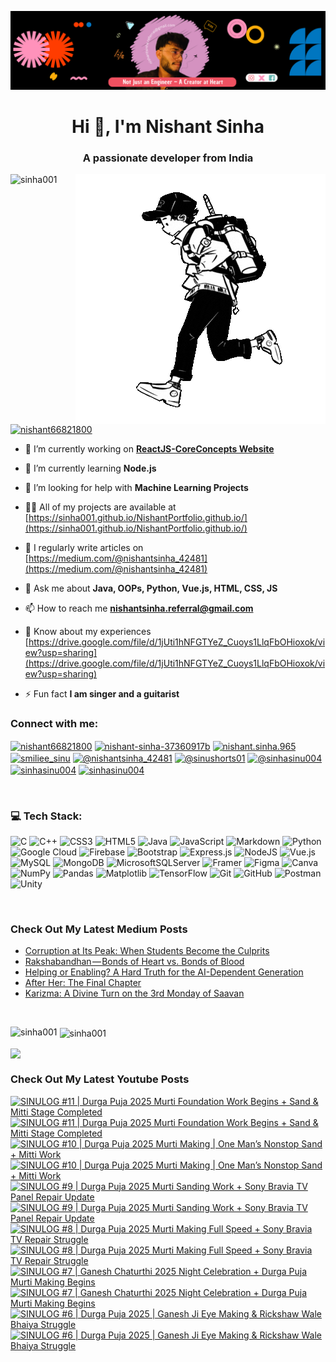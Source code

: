 [![MasterHead](head.png)](https://www.linkedin.com/in/nishant-sinha-37360917b/)


<h1 align="center">Hi 👋, I'm Nishant Sinha</h1>
<h3 align="center">A passionate developer from India</h3>

<img align="right" alt = "Coding" width = "400" src = "runner.gif">

<p align="left"> <img src="https://komarev.com/ghpvc/?username=sinha001&label=Profile%20views&color=0e75b6&style=flat" alt="sinha001" /> </p>


<p align="left"> <a href="https://twitter.com/nishant66821800" target="blank"><img src="https://img.shields.io/twitter/follow/nishant66821800?logo=twitter&style=for-the-badge" alt="nishant66821800" /></a> </p>

- 🔭 I’m currently working on **[ReactJS-CoreConcepts Website](https://github.com/sinha001/ReactJS-CoreConcepts)**

- 🌱 I’m currently learning **Node.js**

- 🤝 I’m looking for help with **Machine Learning Projects**

- 👨‍💻 All of my projects are available at [https://sinha001.github.io/NishantPortfolio.github.io/](https://sinha001.github.io/NishantPortfolio.github.io/)

- 📝 I regularly write articles on [https://medium.com/@nishantsinha_42481](https://medium.com/@nishantsinha_42481)

- 💬 Ask me about **Java, OOPs, Python, Vue.js, HTML, CSS, JS**

- 📫 How to reach me **nishantsinha.referral@gmail.com**

- 📄 Know about my experiences [https://drive.google.com/file/d/1jUti1hNFGTYeZ_Cuoys1LlqFbOHioxok/view?usp=sharing](https://drive.google.com/file/d/1jUti1hNFGTYeZ_Cuoys1LlqFbOHioxok/view?usp=sharing)

- ⚡ Fun fact **I am singer and a guitarist**



<h3 align="left">Connect with me:</h3>
<p align="left">
<a href="https://twitter.com/nishant66821800" target="blank"><img align="center" src="https://raw.githubusercontent.com/rahuldkjain/github-profile-readme-generator/master/src/images/icons/Social/twitter.svg" alt="nishant66821800" height="30" width="40" /></a>
<a href="https://linkedin.com/in/nishant-sinha-37360917b" target="blank"><img align="center" src="https://raw.githubusercontent.com/rahuldkjain/github-profile-readme-generator/master/src/images/icons/Social/linked-in-alt.svg" alt="nishant-sinha-37360917b" height="30" width="40" /></a>
<a href="https://fb.com/nishant.sinha.965" target="blank"><img align="center" src="https://raw.githubusercontent.com/rahuldkjain/github-profile-readme-generator/master/src/images/icons/Social/facebook.svg" alt="nishant.sinha.965" height="30" width="40" /></a>
<a href="https://instagram.com/smiliee_sinu" target="blank"><img align="center" src="https://raw.githubusercontent.com/rahuldkjain/github-profile-readme-generator/master/src/images/icons/Social/instagram.svg" alt="smiliee_sinu" height="30" width="40" /></a>
<a href="https://medium.com/@nishantsinha_42481" target="blank"><img align="center" src="https://raw.githubusercontent.com/rahuldkjain/github-profile-readme-generator/master/src/images/icons/Social/medium.svg" alt="@nishantsinha_42481" height="30" width="40" /></a>
<a href="https://www.youtube.com/@sinushorts01" target="blank"><img align="center" src="https://raw.githubusercontent.com/rahuldkjain/github-profile-readme-generator/master/src/images/icons/Social/youtube.svg" alt="@sinushorts01" height="30" width="40" /></a>
<a href="https://www.hackerrank.com/@sinhasinu004" target="blank"><img align="center" src="https://raw.githubusercontent.com/rahuldkjain/github-profile-readme-generator/master/src/images/icons/Social/hackerrank.svg" alt="@sinhasinu004" height="30" width="40" /></a>
<a href="https://www.leetcode.com/sinhasinu004" target="blank"><img align="center" src="https://raw.githubusercontent.com/rahuldkjain/github-profile-readme-generator/master/src/images/icons/Social/leet-code.svg" alt="sinhasinu004" height="30" width="40" /></a>
<a href="https://auth.geeksforgeeks.org/user/sinhasinu004" target="blank"><img align="center" src="https://raw.githubusercontent.com/rahuldkjain/github-profile-readme-generator/master/src/images/icons/Social/geeks-for-geeks.svg" alt="sinhasinu004" height="30" width="40" /></a>
</p>
<br/>

### 💻 Tech Stack:
![C](https://img.shields.io/badge/c-%2300599C.svg?style=for-the-badge&logo=c&logoColor=white) ![C++](https://img.shields.io/badge/c++-%2300599C.svg?style=for-the-badge&logo=c%2B%2B&logoColor=white) ![CSS3](https://img.shields.io/badge/css3-%231572B6.svg?style=for-the-badge&logo=css3&logoColor=white) ![HTML5](https://img.shields.io/badge/html5-%23E34F26.svg?style=for-the-badge&logo=html5&logoColor=white) ![Java](https://img.shields.io/badge/java-%23ED8B00.svg?style=for-the-badge&logo=openjdk&logoColor=white) ![JavaScript](https://img.shields.io/badge/javascript-%23323330.svg?style=for-the-badge&logo=javascript&logoColor=%23F7DF1E) ![Markdown](https://img.shields.io/badge/markdown-%23000000.svg?style=for-the-badge&logo=markdown&logoColor=white) ![Python](https://img.shields.io/badge/python-3670A0?style=for-the-badge&logo=python&logoColor=ffdd54) ![Google Cloud](https://img.shields.io/badge/GoogleCloud-%234285F4.svg?style=for-the-badge&logo=google-cloud&logoColor=white) ![Firebase](https://img.shields.io/badge/firebase-%23039BE5.svg?style=for-the-badge&logo=firebase) ![Bootstrap](https://img.shields.io/badge/bootstrap-%238511FA.svg?style=for-the-badge&logo=bootstrap&logoColor=white) ![Express.js](https://img.shields.io/badge/express.js-%23404d59.svg?style=for-the-badge&logo=express&logoColor=%2361DAFB) ![NodeJS](https://img.shields.io/badge/node.js-6DA55F?style=for-the-badge&logo=node.js&logoColor=white) ![Vue.js](https://img.shields.io/badge/vue.js-%2335495e.svg?style=for-the-badge&logo=vuedotjs&logoColor=%234FC08D) ![MySQL](https://img.shields.io/badge/mysql-4479A1.svg?style=for-the-badge&logo=mysql&logoColor=white) ![MongoDB](https://img.shields.io/badge/MongoDB-%234ea94b.svg?style=for-the-badge&logo=mongodb&logoColor=white) ![MicrosoftSQLServer](https://img.shields.io/badge/Microsoft%20SQL%20Server-CC2927?style=for-the-badge&logo=microsoft%20sql%20server&logoColor=white) ![Framer](https://img.shields.io/badge/Framer-black?style=for-the-badge&logo=framer&logoColor=blue) ![Figma](https://img.shields.io/badge/figma-%23F24E1E.svg?style=for-the-badge&logo=figma&logoColor=white) ![Canva](https://img.shields.io/badge/Canva-%2300C4CC.svg?style=for-the-badge&logo=Canva&logoColor=white) ![NumPy](https://img.shields.io/badge/numpy-%23013243.svg?style=for-the-badge&logo=numpy&logoColor=white) ![Pandas](https://img.shields.io/badge/pandas-%23150458.svg?style=for-the-badge&logo=pandas&logoColor=white) ![Matplotlib](https://img.shields.io/badge/Matplotlib-%23ffffff.svg?style=for-the-badge&logo=Matplotlib&logoColor=black) ![TensorFlow](https://img.shields.io/badge/TensorFlow-%23FF6F00.svg?style=for-the-badge&logo=TensorFlow&logoColor=white) ![Git](https://img.shields.io/badge/git-%23F05033.svg?style=for-the-badge&logo=git&logoColor=white) ![GitHub](https://img.shields.io/badge/github-%23121011.svg?style=for-the-badge&logo=github&logoColor=white) ![Postman](https://img.shields.io/badge/Postman-FF6C37?style=for-the-badge&logo=postman&logoColor=white) ![Unity](https://img.shields.io/badge/unity-%23000000.svg?style=for-the-badge&logo=unity&logoColor=white)

<br/>

### Check Out My Latest Medium Posts

<!-- BLOG-POST-LIST:START -->
- [Corruption at Its Peak: When Students Become the Culprits](https://medium.com/@nishantsinha_42481/corruption-at-its-peak-when-students-become-the-culprits-185e1fea5d64?source=rss-2def36d1d9b5------2)
- [Rakshabandhan — Bonds of Heart vs. Bonds of Blood](https://medium.com/@nishantsinha_42481/rakshabandhan-bonds-of-heart-vs-bonds-of-blood-99947585358e?source=rss-2def36d1d9b5------2)
- [Helping or Enabling? A Hard Truth for the AI-Dependent Generation](https://medium.com/@nishantsinha_42481/helping-or-enabling-a-hard-truth-for-the-ai-dependent-generation-8185ead2a966?source=rss-2def36d1d9b5------2)
- [After Her: The Final Chapter](https://medium.com/@nishantsinha_42481/after-her-the-final-chapter-2c8705a10f1a?source=rss-2def36d1d9b5------2)
- [Karizma: A Divine Turn on the 3rd Monday of Saavan](https://medium.com/@nishantsinha_42481/karizma-a-divine-turn-on-the-3rd-monday-of-saavan-11395cff7bae?source=rss-2def36d1d9b5------2)
<!-- BLOG-POST-LIST:END -->

<br/>

<p><img align="left" src="https://github-readme-stats.vercel.app/api/top-langs?username=sinha001&show_icons=true&theme=dark&locale=en&layout=compact" alt="sinha001" /></p>

<p>&nbsp;<img align="center" src="https://github-readme-stats.vercel.app/api?username=sinha001&show_icons=true&theme=dracula&locale=en" alt="sinha001" /></p>

<p><img align="center" src="https://github-readme-streak-stats.herokuapp.com/?user=sinha001&theme=dark&hide_border=false" /></p>

### Check Out My Latest Youtube Posts

<!-- BEGIN YOUTUBE-CARDS -->
[![SINULOG #11 | Durga Puja 2025 Murti Foundation Work Begins + Sand & Mitti Stage Completed](https://ytcards.demolab.com/?id=BFMdFuNLuZk&title=SINULOG+%2311+%7C+Durga+Puja+2025+Murti+Foundation+Work+Begins+%2B+Sand+%26+Mitti+Stage+Completed&lang=en&timestamp=1757097005&background_color=%230d1117&title_color=%23ffffff&stats_color=%23dedede&max_title_lines=2&width=250&border_radius=5&duration=363 "SINULOG #11 | Durga Puja 2025 Murti Foundation Work Begins + Sand & Mitti Stage Completed")](https://www.youtube.com/watch?v=BFMdFuNLuZk#gh-dark-mode-only)[![SINULOG #11 | Durga Puja 2025 Murti Foundation Work Begins + Sand & Mitti Stage Completed](https://ytcards.demolab.com/?id=BFMdFuNLuZk&title=SINULOG+%2311+%7C+Durga+Puja+2025+Murti+Foundation+Work+Begins+%2B+Sand+%26+Mitti+Stage+Completed&lang=en&timestamp=1757097005&background_color=%23ffffff&title_color=%2324292f&stats_color=%2357606a&max_title_lines=2&width=250&border_radius=5&duration=363 "SINULOG #11 | Durga Puja 2025 Murti Foundation Work Begins + Sand & Mitti Stage Completed")](https://www.youtube.com/watch?v=BFMdFuNLuZk#gh-light-mode-only)
[![SINULOG #10 | Durga Puja 2025 Murti Making | One Man’s Nonstop Sand + Mitti Work](https://ytcards.demolab.com/?id=NMhLadY-Hpk&title=SINULOG+%2310+%7C+Durga+Puja+2025+Murti+Making+%7C+One+Man%E2%80%99s+Nonstop+Sand+%2B+Mitti+Work&lang=en&timestamp=1757010606&background_color=%230d1117&title_color=%23ffffff&stats_color=%23dedede&max_title_lines=2&width=250&border_radius=5&duration=537 "SINULOG #10 | Durga Puja 2025 Murti Making | One Man’s Nonstop Sand + Mitti Work")](https://www.youtube.com/watch?v=NMhLadY-Hpk#gh-dark-mode-only)[![SINULOG #10 | Durga Puja 2025 Murti Making | One Man’s Nonstop Sand + Mitti Work](https://ytcards.demolab.com/?id=NMhLadY-Hpk&title=SINULOG+%2310+%7C+Durga+Puja+2025+Murti+Making+%7C+One+Man%E2%80%99s+Nonstop+Sand+%2B+Mitti+Work&lang=en&timestamp=1757010606&background_color=%23ffffff&title_color=%2324292f&stats_color=%2357606a&max_title_lines=2&width=250&border_radius=5&duration=537 "SINULOG #10 | Durga Puja 2025 Murti Making | One Man’s Nonstop Sand + Mitti Work")](https://www.youtube.com/watch?v=NMhLadY-Hpk#gh-light-mode-only)
[![SINULOG #9 | Durga Puja 2025 Murti Sanding Work + Sony Bravia TV Panel Repair Update](https://ytcards.demolab.com/?id=CnFDjNk0D8E&title=SINULOG+%239+%7C+Durga+Puja+2025+Murti+Sanding+Work+%2B+Sony+Bravia+TV+Panel+Repair+Update&lang=en&timestamp=1756924206&background_color=%230d1117&title_color=%23ffffff&stats_color=%23dedede&max_title_lines=2&width=250&border_radius=5&duration=410 "SINULOG #9 | Durga Puja 2025 Murti Sanding Work + Sony Bravia TV Panel Repair Update")](https://www.youtube.com/watch?v=CnFDjNk0D8E#gh-dark-mode-only)[![SINULOG #9 | Durga Puja 2025 Murti Sanding Work + Sony Bravia TV Panel Repair Update](https://ytcards.demolab.com/?id=CnFDjNk0D8E&title=SINULOG+%239+%7C+Durga+Puja+2025+Murti+Sanding+Work+%2B+Sony+Bravia+TV+Panel+Repair+Update&lang=en&timestamp=1756924206&background_color=%23ffffff&title_color=%2324292f&stats_color=%2357606a&max_title_lines=2&width=250&border_radius=5&duration=410 "SINULOG #9 | Durga Puja 2025 Murti Sanding Work + Sony Bravia TV Panel Repair Update")](https://www.youtube.com/watch?v=CnFDjNk0D8E#gh-light-mode-only)
[![SINULOG #8 | Durga Puja 2025 Murti Making Full Speed + Sony Bravia TV Repair Struggle](https://ytcards.demolab.com/?id=-Vzi_bUJiMU&title=SINULOG+%238+%7C+Durga+Puja+2025+Murti+Making+Full+Speed+%2B+Sony+Bravia+TV+Repair+Struggle&lang=en&timestamp=1756837806&background_color=%230d1117&title_color=%23ffffff&stats_color=%23dedede&max_title_lines=2&width=250&border_radius=5&duration=383 "SINULOG #8 | Durga Puja 2025 Murti Making Full Speed + Sony Bravia TV Repair Struggle")](https://www.youtube.com/watch?v=-Vzi_bUJiMU#gh-dark-mode-only)[![SINULOG #8 | Durga Puja 2025 Murti Making Full Speed + Sony Bravia TV Repair Struggle](https://ytcards.demolab.com/?id=-Vzi_bUJiMU&title=SINULOG+%238+%7C+Durga+Puja+2025+Murti+Making+Full+Speed+%2B+Sony+Bravia+TV+Repair+Struggle&lang=en&timestamp=1756837806&background_color=%23ffffff&title_color=%2324292f&stats_color=%2357606a&max_title_lines=2&width=250&border_radius=5&duration=383 "SINULOG #8 | Durga Puja 2025 Murti Making Full Speed + Sony Bravia TV Repair Struggle")](https://www.youtube.com/watch?v=-Vzi_bUJiMU#gh-light-mode-only)
[![SINULOG #7 | Ganesh Chaturthi 2025 Night Celebration + Durga Puja Murti Making Begins](https://ytcards.demolab.com/?id=3myOFyXI7CI&title=SINULOG+%237+%7C+Ganesh+Chaturthi+2025+Night+Celebration+%2B+Durga+Puja+Murti+Making+Begins&lang=en&timestamp=1756751406&background_color=%230d1117&title_color=%23ffffff&stats_color=%23dedede&max_title_lines=2&width=250&border_radius=5&duration=373 "SINULOG #7 | Ganesh Chaturthi 2025 Night Celebration + Durga Puja Murti Making Begins")](https://www.youtube.com/watch?v=3myOFyXI7CI#gh-dark-mode-only)[![SINULOG #7 | Ganesh Chaturthi 2025 Night Celebration + Durga Puja Murti Making Begins](https://ytcards.demolab.com/?id=3myOFyXI7CI&title=SINULOG+%237+%7C+Ganesh+Chaturthi+2025+Night+Celebration+%2B+Durga+Puja+Murti+Making+Begins&lang=en&timestamp=1756751406&background_color=%23ffffff&title_color=%2324292f&stats_color=%2357606a&max_title_lines=2&width=250&border_radius=5&duration=373 "SINULOG #7 | Ganesh Chaturthi 2025 Night Celebration + Durga Puja Murti Making Begins")](https://www.youtube.com/watch?v=3myOFyXI7CI#gh-light-mode-only)
[![SINULOG #6 | Durga Puja 2025 | Ganesh Ji Eye Making & Rickshaw Wale Bhaiya Struggle](https://ytcards.demolab.com/?id=7SMSHrJLBqk&title=SINULOG+%236+%7C+Durga+Puja+2025+%7C+Ganesh+Ji+Eye+Making+%26+Rickshaw+Wale+Bhaiya+Struggle&lang=en&timestamp=1756578606&background_color=%230d1117&title_color=%23ffffff&stats_color=%23dedede&max_title_lines=2&width=250&border_radius=5&duration=523 "SINULOG #6 | Durga Puja 2025 | Ganesh Ji Eye Making & Rickshaw Wale Bhaiya Struggle")](https://www.youtube.com/watch?v=7SMSHrJLBqk#gh-dark-mode-only)[![SINULOG #6 | Durga Puja 2025 | Ganesh Ji Eye Making & Rickshaw Wale Bhaiya Struggle](https://ytcards.demolab.com/?id=7SMSHrJLBqk&title=SINULOG+%236+%7C+Durga+Puja+2025+%7C+Ganesh+Ji+Eye+Making+%26+Rickshaw+Wale+Bhaiya+Struggle&lang=en&timestamp=1756578606&background_color=%23ffffff&title_color=%2324292f&stats_color=%2357606a&max_title_lines=2&width=250&border_radius=5&duration=523 "SINULOG #6 | Durga Puja 2025 | Ganesh Ji Eye Making & Rickshaw Wale Bhaiya Struggle")](https://www.youtube.com/watch?v=7SMSHrJLBqk#gh-light-mode-only)
<!-- END YOUTUBE-CARDS -->
